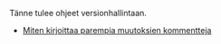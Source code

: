 Tänne tulee ohjeet versionhallintaan.

- [Miten kirjoittaa parempia muutoksien kommentteja](./muutosten_kommentointi.md)
